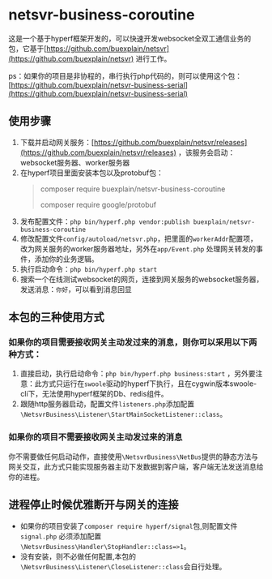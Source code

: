 # netsvr-business-coroutine

这是一个基于hyperf框架开发的，可以快速开发websocket全双工通信业务的包，它基于[https://github.com/buexplain/netsvr](https://github.com/buexplain/netsvr)
进行工作。

ps：如果你的项目是非协程的，串行执行php代码的，则可以使用这个包：[https://github.com/buexplain/netsvr-business-serial](https://github.com/buexplain/netsvr-business-serial)

## 使用步骤

1. 下载并启动网关服务：[https://github.com/buexplain/netsvr/releases](https://github.com/buexplain/netsvr/releases)
   ，该服务会启动：websocket服务器、worker服务器
2. 在hyperf项目里面安装本包以及protobuf包：
   > composer require buexplain/netsvr-business-coroutine
   >
   > composer require google/protobuf
3. 发布配置文件：`php bin/hyperf.php vendor:publish buexplain/netsvr-business-coroutine`
4. 修改配置文件`config/autoload/netsvr.php`，把里面的`workerAddr`配置项，改为网关服务的worker服务器地址，另外在`app/Event.php`
   处理网关转发的事件，添加你的业务逻辑。
5. 执行启动命令：`php bin/hyperf.php start`
6. 搜索一个在线测试websocket的网页，连接到网关服务的websocket服务器，发送消息：`你好`，可以看到消息回显

## 本包的三种使用方式

### 如果你的项目需要接收网关主动发过来的消息，则你可以采用以下两种方式：

1. 直接启动，执行启动命令：`php bin/hyperf.php business:start`
   ，另外要注意：此方式只运行在`swoole`驱动的hyperf下执行，且在cygwin版本swoole-cli下，无法使用hyperf框架的Db、redis组件。
2. 跟随http服务器启动，配置文件`listeners.php`添加配置`\NetsvrBusiness\Listener\StartMainSocketListener::class`。

### 如果你的项目不需要接收网关主动发过来的消息

你不需要做任何启动动作，直接使用`\NetsvrBusiness\NetBus`提供的静态方法与网关交互，此方式只能实现服务器主动下发数据到客户端，客户端无法发送消息给你的进程。

## 进程停止时候优雅断开与网关的连接

- 如果你的项目安装了`composer require hyperf/signal`包,则配置文件`signal.php`
  必须添加配置`\NetsvrBusiness\Handler\StopHandler::class=>1`。
- 没有安装，则不必做任何配置,本包的`\NetsvrBusiness\Listener\CloseListener::class`会自行处理。